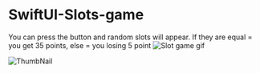 # SwiftUI-Slots-game
You can press the button and random slots will appear. If they are equal = you get 35 points, else = you losing 5 point
![Slot game gif](https://user-images.githubusercontent.com/109434166/182016164-27a42213-972c-48c3-a4f6-9ede7c91dccd.gif)

![ThumbNail](https://user-images.githubusercontent.com/109434166/182017324-8c7f9b9c-020a-42ff-98ef-7c95898a8da2.jpg)
